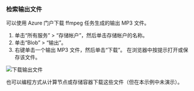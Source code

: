 ### <a name="retrieve-output-files"></a>检索输出文件

可以使用 Azure 门户下载 ffmpeg 任务生成的输出 MP3 文件。 

1. 单击“所有服务” > “存储帐户”，然后单击存储帐户的名称。
2. 单击“Blob” > “输出”。
3. 右键单击一个输出 MP3 文件，然后单击“下载”。 在浏览器中按提示打开或保存该文件。

![下载输出文件](./media/batch-common-tutorial-download/download.png)

也可以编程方式从计算节点或存储容器下载这些文件（但在本示例中未演示）。
